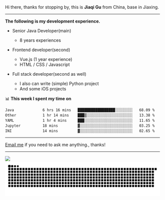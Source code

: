 Hi there, thanks for stopping by, this is **Jiaqi Gu** from China, base in Jiaxing.

---

**The following is my development experience.**

- Senior Java Developer(main)
  - 8 years experiences

- Frontend developer(second)
  - Vue.js (1 year experience)
  - HTML / CSS / Javascript
  
- Full stack developer(second as well)
  - I also can write (simple) Python project
  - And some iOS projects

📊 **This week I spent my time on**
<!--START_SECTION:waka-->

```txt
Java             6 hrs 16 mins   █████████████████░░░░░░░░   68.09 %
Other            1 hr 14 mins    ███▒░░░░░░░░░░░░░░░░░░░░░   13.38 %
YAML             1 hr 4 mins     ███░░░░░░░░░░░░░░░░░░░░░░   11.65 %
Jupyter          18 mins         ▓░░░░░░░░░░░░░░░░░░░░░░░░   03.25 %
INI              14 mins         ▓░░░░░░░░░░░░░░░░░░░░░░░░   02.65 %
```

<!--END_SECTION:waka-->

---

[Email me](mailto:htk2klwgr@mozmail.com?subject=Hiring_from_GitHub) if you need to ask me anything., thanks!

---

![]( https://visitor-badge.glitch.me/badge?page_id=githubgujiaqi)
![]( https://github.com/droid-Q/droid-Q/raw/output/github-contribution-grid-snake.svg#gh-dark-mode-only)
